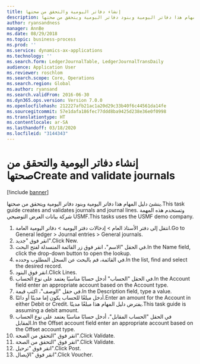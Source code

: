 ```yaml
---
title: إنشاء دفاتر اليومية والتحقق من صحتها
description: ينشئ دليل المهام هذا دفاتر اليومية وبنود دفاتر اليومية ويتحقق من صحتها.
author: ryansandness
manager: AnnBe
ms.date: 08/29/2018
ms.topic: business-process
ms.prod: ''
ms.service: dynamics-ax-applications
ms.technology: ''
ms.search.form: LedgerJournalTable, LedgerJournalTransDaily
audience: Application User
ms.reviewer: roschlom
ms.search.scope: Core, Operations
ms.search.region: Global
ms.author: ryansand
ms.search.validFrom: 2016-06-30
ms.dyn365.ops.version: Version 7.0.0
ms.openlocfilehash: 212227afb21ac1a20d29c33b40f6c44561da14fe
ms.sourcegitcommit: 57e1dafa186fec77ddd8ba9425d238e36e0f0998
ms.translationtype: HT
ms.contentlocale: ar-SA
ms.lasthandoff: 03/18/2020
ms.locfileid: "3144343"
---
```

# <a name="create-and-validate-journals"></a><span data-ttu-id="d15ac-103">إنشاء دفاتر اليومية والتحقق من صحتها</span><span class="sxs-lookup"><span data-stu-id="d15ac-103">Create and validate journals</span></span>

[!include [banner](../../includes/banner.md)]

<span data-ttu-id="d15ac-104">ينشئ دليل المهام هذا دفاتر اليومية وبنود دفاتر اليومية ويتحقق من صحتها.</span><span class="sxs-lookup"><span data-stu-id="d15ac-104">This task guide creates and validates journals and journal lines.</span></span> <span data-ttu-id="d15ac-105">وتستخدم هذه المهمة شركة بيانات العرض التوضيحي USMF.</span><span class="sxs-lookup"><span data-stu-id="d15ac-105">This tasks uses the USMF demo company.</span></span>  



1. <span data-ttu-id="d15ac-106">انتقل إلى دفتر الأستاذ العام > إدخالات دفتر اليومية > دفاتر اليومية العامة‬.</span><span class="sxs-lookup"><span data-stu-id="d15ac-106">Go to General ledger > Journal entries > General journals.</span></span>
2. <span data-ttu-id="d15ac-107">انقر فوق "جديد".</span><span class="sxs-lookup"><span data-stu-id="d15ac-107">Click New.</span></span>
3. <span data-ttu-id="d15ac-108">في الحقل "الاسم"، انقر فوق زر القائمة المنسدلة لفتح البحث.</span><span class="sxs-lookup"><span data-stu-id="d15ac-108">In the Name field, click the drop-down button to open the lookup.</span></span>
4. <span data-ttu-id="d15ac-109">في القائمة، قم بالبحث عن السجل المطلوب وحدده.</span><span class="sxs-lookup"><span data-stu-id="d15ac-109">In the list, find and select the desired record.</span></span>
5. <span data-ttu-id="d15ac-110">انقر فوق البنود.</span><span class="sxs-lookup"><span data-stu-id="d15ac-110">Click Lines.</span></span>
6. <span data-ttu-id="d15ac-111">في الحقل "الحساب" أدخل حسابًا مناسبًا يعتمد على نوع الحساب.</span><span class="sxs-lookup"><span data-stu-id="d15ac-111">In the Account field enter an appropriate account based on the Account type.</span></span>
7. <span data-ttu-id="d15ac-112">في حقل "الوصف"، اكتب قيمة.</span><span class="sxs-lookup"><span data-stu-id="d15ac-112">In the Description field, type a value.</span></span>
8. <span data-ttu-id="d15ac-113">أدخل مبلغًا للحساب يكون إما مدينًا أو دائنًا.</span><span class="sxs-lookup"><span data-stu-id="d15ac-113">Enter an amount for the Account in either Debit or Credit.</span></span> <span data-ttu-id="d15ac-114">يفترض دليل المهام هذا مبلغًا مدينًا.</span><span class="sxs-lookup"><span data-stu-id="d15ac-114">This task guide is assuming a debit amount.</span></span>
9. <span data-ttu-id="d15ac-115">في الحقل "الحساب المقابل"، أدخل حسابًا مناسبًا يعتمد على نوع الحساب المقابل.</span><span class="sxs-lookup"><span data-stu-id="d15ac-115">In the Offset account field enter an appropriate account based on the Offset account type.</span></span>
10. <span data-ttu-id="d15ac-116">انقر فوق "التحقق من الصحة‬".</span><span class="sxs-lookup"><span data-stu-id="d15ac-116">Click Validate.</span></span>
11. <span data-ttu-id="d15ac-117">انقر فوق "التحقق من الصحة‬".</span><span class="sxs-lookup"><span data-stu-id="d15ac-117">Click Validate.</span></span>
12. <span data-ttu-id="d15ac-118">انقر فوق "ترحيل".</span><span class="sxs-lookup"><span data-stu-id="d15ac-118">Click Post.</span></span>
13. <span data-ttu-id="d15ac-119">انقر فوق "الإيصال".</span><span class="sxs-lookup"><span data-stu-id="d15ac-119">Click Voucher.</span></span>

